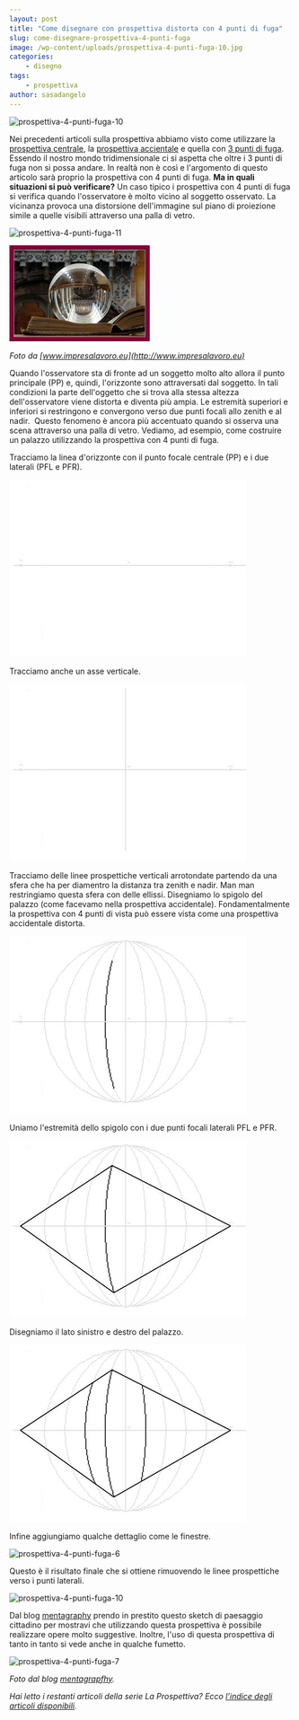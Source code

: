 ```yaml
---
layout: post
title: "Come disegnare con prospettiva distorta con 4 punti di fuga"
slug: come-disegnare-prospettiva-4-punti-fuga
image: /wp-content/uploads/prospettiva-4-punti-fuga-10.jpg
categories:
    - disegno
tags:
    - prospettiva
author: sasadangelo
---
```


![](https://www.disegnoepittura.it/wp-content/uploads/prospettiva-4-punti-fuga-10.jpg "prospettiva-4-punti-fuga-10")

Nei precedenti articoli sulla prospettiva abbiamo visto come utilizzare la [prospettiva centrale](https://www.disegnoepittura.it/prospettiva-centrale/), la [prospettiva accientale](https://www.disegnoepittura.it/prospettiva-accidentale/) e quella con [3 punti di fuga](https://www.disegnoepittura.it/siete-capaci-disegnare-utilizzando-prospettiva-3-punti-fuga/). Essendo il nostro mondo tridimensionale ci si aspetta che oltre i 3 punti di fuga non si possa andare. In realtà non è così e l'argomento di questo articolo sarà proprio la prospettiva con 4 punti di fuga. **Ma in quali situazioni si può verificare?** Un caso tipico i prospettiva con 4 punti di fuga si verifica quando l'osservatore è molto vicino al soggetto osservato. La vicinanza provoca una distorsione dell'immagine sul piano di proiezione simile a quelle visibili attraverso una palla di vetro.

![](https://www.disegnoepittura.it/wp-content/uploads/prospettiva-4-punti-fuga-11.jpg "prospettiva-4-punti-fuga-11")

![](/wp-content/uploads/prospettiva-4-punti-fuga-9.jpg "prospettiva-4-punti-fuga-9")

_Foto da [www.impresalavoro.eu](http://www.impresalavoro.eu)_

Quando l'osservatore sta di fronte ad un soggetto molto alto allora il punto principale (PP) e, quindi, l'orizzonte sono attraversati dal soggetto. In tali condizioni la parte dell'oggetto che si trova alla stessa altezza dell'osservatore viene distorta e diventa più ampia. Le estremità superiori e inferiori si restringono e convergono verso due punti focali allo zenith e al nadir.  Questo fenomeno è ancora più accentuato quando si osserva una scena attraverso una palla di vetro. Vediamo, ad esempio, come costruire un palazzo utilizzando la prospettiva con 4 punti di fuga.

Tracciamo la linea d'orizzonte con il punto focale centrale (PP) e i due laterali (PFL e PFR).

![](/wp-content/uploads/prospettiva-4-punti-fuga-1.jpg "prospettiva-4-punti-fuga-1")

Tracciamo anche un asse verticale.

![](/wp-content/uploads/prospettiva-4-punti-fuga-2.jpg)

Tracciamo delle linee prospettiche verticali arrotondate partendo da una sfera che ha per diamentro la distanza tra zenith e nadir. Man man restringiamo questa sfera con delle ellissi. Disegniamo lo spigolo del palazzo (come facevamo nella prospettiva accidentale). Fondamentalmente la prospettiva con 4 punti di vista può essere vista come una prospettiva accidentale distorta.

![](/wp-content/uploads/prospettiva-4-punti-fuga-3.jpg "prospettiva-4-punti-fuga-3")

Uniamo l'estremità dello spigolo con i due punti focali laterali PFL e PFR.

![](/wp-content/uploads/prospettiva-4-punti-fuga-4.jpg "prospettiva-4-punti-fuga-4")

Disegniamo il lato sinistro e destro del palazzo.

![](/wp-content/uploads/prospettiva-4-punti-fuga-5.jpg "prospettiva-4-punti-fuga-5")

Infine aggiungiamo qualche dettaglio come le finestre.

![](https://www.disegnoepittura.it/wp-content/uploads/prospettiva-4-punti-fuga-6.jpg "prospettiva-4-punti-fuga-6")

Questo è il risultato finale che si ottiene rimuovendo le linee prospettiche verso i punti laterali.

![](https://www.disegnoepittura.it/wp-content/uploads/prospettiva-4-punti-fuga-10.jpg "prospettiva-4-punti-fuga-10")

Dal blog [mentagraphy](http://brianluesang.blogspot.com/) prendo in prestito questo sketch di paesaggio cittadino per mostravi che utilizzando questa prospettiva è possibile realizzare opere molto suggestive. Inoltre, l'uso di questa prospettiva di tanto in tanto si vede anche in qualche fumetto.

![](https://www.disegnoepittura.it/wp-content/uploads/prospettiva-4-punti-fuga-7.jpg "prospettiva-4-punti-fuga-7")

_Foto dal blog [mentagrapfhy](http://brianluesang.blogspot.com/)._

_Hai letto i restanti articoli della serie La Prospettiva? Ecco [l’indice degli articoli disponibili](https://www.disegnoepittura.it/prospettiva/ "La Prospettiva")._
